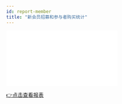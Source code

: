 ```yaml
---
id: report-member
title: "新会员招募和参与者购买统计"
---
```

<iframe 
   width={600}
    height={330}
    src="/video/data/新会员招募和参与者购买统计~1.mp4" 
    frameborder="0" allow="accelerometer; autoplay; clipboard-write; encrypted-media; gyroscope; picture-in-picture" allowfullscreen>
</iframe>

[👉点击查看报表](https://docs.google.com/spreadsheets/d/1j3bSS54Vb2yQXP_XtUq0ddTl4fAjK0FTkjQwk22ddgY/edit#gid=378383820)
